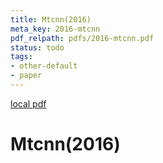 ```yaml
---
title: Mtcnn(2016)
meta_key: 2016-mtcnn
pdf_relpath: pdfs/2016-mtcnn.pdf
status: todo
tags:
- other-default
- paper
---
```


[local pdf](../../../pdfs/2016-mtcnn.pdf)

# Mtcnn(2016)
